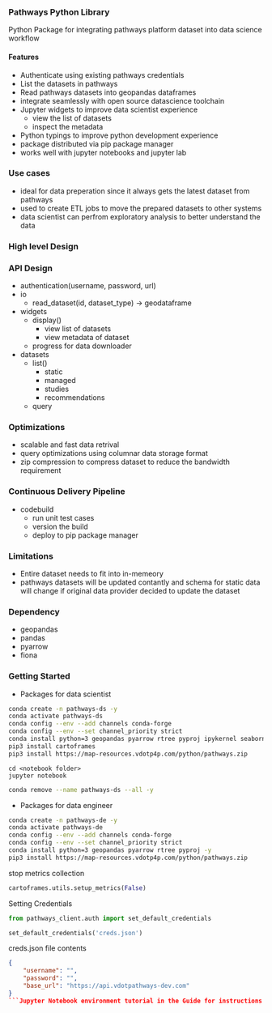 ### Pathways Python Library

Python Package for integrating pathways platform dataset into data science workflow

#### Features
- Authenticate using existing pathways credentials
- List the datasets in pathways
- Read pathways datasets into geopandas dataframes
- integrate seamlessly with open source datascience toolchain
- Jupyter widgets to improve data scientist experience 
    - view the list of datasets
    - inspect the metadata
- Python typings to improve python development experience
- package distributed via pip package manager
- works well with jupyter notebooks and jupyter lab


### Use cases
- ideal for data preperation since it always gets the latest dataset from pathways
- used to create ETL jobs to move the prepared datasets to other systems
- data scientist can perfrom exploratory analysis to better understand the data


### High level Design


### API Design
- authentication(username, password, url<optional>)
- io
    - read_dataset(id, dataset_type) -> geodataframe
- widgets
    - display()
        - view list of datasets
        - view metadata of dataset
    - progress for data downloader
- datasets
    - list()
        - static
        - managed
        - studies
        - recommendations
    - query


### Optimizations
- scalable and fast data retrival
- query optimizations using columnar data storage format
- zip compression to compress dataset to reduce the bandwidth requirement  


### Continuous Delivery Pipeline
- codebuild 
    - run unit test cases
    - version the build
    - deploy to pip package manager

### Limitations
- Entire dataset needs to fit into in-memeory
- pathways datasets will be updated contantly and schema for static data will change if original data provider decided to update the dataset


### Dependency 
- geopandas
- pandas
- pyarrow
- fiona 

### Getting Started

- Packages for data scientist
``` bash
conda create -n pathways-ds -y
conda activate pathways-ds
conda config --env --add channels conda-forge
conda config --env --set channel_priority strict
conda install python=3 geopandas pyarrow rtree pyproj ipykernel seaborn jupyterlab -y
pip3 install cartoframes
pip3 install https://map-resources.vdotp4p.com/python/pathways.zip
```

```
cd <notebook folder>
jupyter notebook
```

``` bash
conda remove --name pathways-ds --all -y
```

- Packages for data engineer

``` bash
conda create -n pathways-de -y
conda activate pathways-de
conda config --env --add channels conda-forge
conda config --env --set channel_priority strict
conda install python=3 geopandas pyarrow rtree pyproj -y
pip3 install https://map-resources.vdotp4p.com/python/pathways.zip

```

stop metrics collection

``` python
cartoframes.utils.setup_metrics(False)
```

Setting Credentials 

``` python
from pathways_client.auth import set_default_credentials

set_default_credentials('creds.json')
```
creds.json file contents
``` json
{
    "username": "",
    "password": "",
    "base_url": "https://api.vdotpathways-dev.com"
}
```Jupyter Notebook environment tutorial in the Guide for instructions on how to do this and to get yourself familiar with the notebook environment.